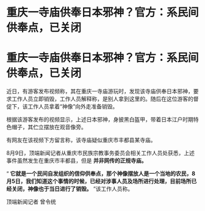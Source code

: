 # 重庆一寺庙供奉日本邪神？官方：系民间供奉点，已关闭

# 重庆一寺庙供奉日本邪神？官方：系民间供奉点，已关闭

近日，有游客发布视频称，其在重庆一寺庙游玩时，发现该寺庙供奉日本邪神，要求工作人员立即销毁，工作人员解释称，是别人拿到这里的。随后在这位游客的督促下，该工作人员拿着“神像”向外走准备销毁。

根据该游客发布的视频显示，上述日本邪神，身披黑白盔甲，带着日本江户时期特色帽子，其伫立摆放在观音像旁。

有网友在该视频下方留言称，该寺庙疑似重庆市丰都县某寺庙。

8月9日，顶端新闻记者从重庆市民族宗教事务委员会相关工作人员处获悉，上述事件虽然发生在重庆市丰都县，但是 **并非网传的正规寺庙。**

“
**它就是一个民间自发组织的信仰供奉点，那个神像摆放人是一个当地的农民，8月5日，我们知道这个事情的时候，已经对涉事人员及场所进行处理，目前场所已经关闭，神像也于当日进行了销毁。**
”该工作人员称。

顶端新闻记者 曾令统

